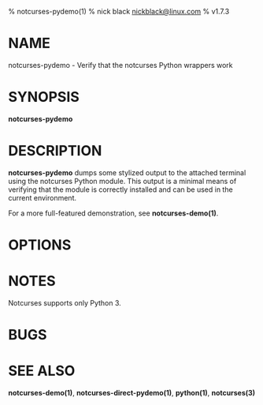 % notcurses-pydemo(1)
% nick black <nickblack@linux.com>
% v1.7.3

# NAME

notcurses-pydemo - Verify that the notcurses Python wrappers work

# SYNOPSIS

**notcurses-pydemo**

# DESCRIPTION

**notcurses-pydemo** dumps some stylized output to the attached terminal using
the notcurses Python module. This output is a minimal means of verifying that
the module is correctly installed and can be used in the current environment.

For a more full-featured demonstration, see **notcurses-demo(1)**.

# OPTIONS

# NOTES

Notcurses supports only Python 3.

# BUGS

# SEE ALSO

**notcurses-demo(1)**,
**notcurses-direct-pydemo(1)**,
**python(1)**,
**notcurses(3)**
